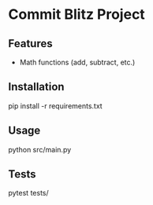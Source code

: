 # Commit Blitz Project
## Features
- Math functions (add, subtract, etc.)
## Installation
pip install -r requirements.txt
## Usage
python src/main.py
## Tests
pytest tests/
